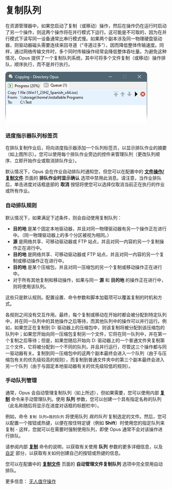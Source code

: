 # 复制队列

在资源管理器中，如果您启动了复制（或移动）操作，然后在操作仍在运行时启动了另一个操作，则这两个操作将在并行模式下运行。这可能是不可取的，因为在并行模式下读写同一设备通常比串行模式慢。如果两个副本涉及同一物理硬盘驱动器，则驱动器磁头需要连续来回寻道（“寻道过多”），因而降低整体传输速度。同样，通过网络传输文件时，多个同时传输操作经常会降低整体吞吐量。为避免这种情况，Opus 提供了一个复制队列系统，其中可将多个文件复制（或移动）操作排队，顺序执行，而不是并行执行。

![](/Manual/images/media/13/copy_queue.png)

### 进度指示器队列标签页

在排队复制作业后，将向进度指示器添加一个队列标签页，以显示排队作业的摘要（如上图所示）。您可以使用每个排队作业旁边的控件来管理队列（更改队列顺序、立即开始作业或取消排队作业）。

默认情况下，Opus 会在作业自动排队时通知您，但您可以在配置中的 **[文件操作/复制文件](/Manual/preferences/preferences_categories/file_operations/copying_files/README.zh.md)** 页面的 **排队作业时显示确认** 选项中禁用此消息。请注意，当作业排队后，单击进度对话框底部的 **取消** 按钮将使您可以选择仅取消当前正在执行的作业或所有作业。

### 自动排队规则

默认情况下，如果满足下述条件，则会自动使用复制队列：

- **目的地** 是某个固定本地驱动器，并且对同一物理驱动器有另一个操作正在进行中。（同一物理驱动器上的多个分区被视为相同。）
- **源** 是网络共享、可移动驱动器或 FTP 站点，并且对同一内容的另一个复制操作正在进行中。
- **目的地** 是网络共享、可移动驱动器或 FTP 站点，并且对同一内容的另一个复制或移动操作正在进行中。
- **目的地** 是某个压缩包，并且对同一压缩包的另一个复制或移动操作正在进行中。
- 对于所有其他复制和移动操作，如果与同一 **源** 和 **目的地** 的操作正在进行中，则将使用该队列。

这些只是默认规则。配置设置、命令参数和脚本加载项可以覆盖复制的时机和方式。

各规则之间没有交互作用。最终，每个复制或移动在开始时都会被分配到特定队列中，并在同一队列中的其他操作之后等待，而其他队列中的操作可以并行运行。例如，如果您正在复制到 D: 驱动器上的压缩包中，则该复制将被分配到该压缩包的队列中；如果您开始向同一压缩包复制另一个文件，它将在同一队列中，并在第一个复制之后等待；但是，如果您随后开始向 D: 驱动器上的一个普通文件夹复制第三个文件，它将被分配到一个不同的队列，并且并行运行，尽管这三个操作都与同一驱动器有关。复制到同一压缩包中的这两个副本最终会进入一个队列（由于与压缩包有关的优先级较高的规则），而复制到普通文件夹中的第三个副本最终会进入另一个队列（由于与固定本地驱动器有关的优先级较低的规则）。

### 手动队列管理

通常，Opus 会自动管理复制队列（如上所述），但如果需要，您可以使用内部 **[复制](/Manual/reference/command_reference/internal_commands/copy.zh.md)** 命令来手动管理队列。使用 **队列** 参数，您可以创建一个具有指定名称的队列（此名称随后将显示在进度对话框的标题栏中）。

例如，命令 `复制 队列=我的队列` 将使用队列 *我的队列* 复制选定的文件。然后，您可以配置一个按钮或热键，以便在按住特定键（例如 **Shift**）时使用您的指定队列来复制 - 这样，您就可以在需要时强制使用队列，即使 Opus 通常不会对该操作进行排队。

请参阅内部 **[复制](/Manual/reference/command_reference/internal_commands/copy.zh.md)** 命令的说明，以获取有关使用 **队列** 参数的更多详细信息，以及 [自定](/Manual/customize/README.zh.md) 部分，以获取有关如何创建自己的按钮或热键的信息。

您可以在配置中的 **[复制文件](/Manual/preferences/preferences_categories/file_operations/copying_files/README.zh.md)** 页面的 **自动管理文件复制队列** 选项中完全禁用自动排队。

更多信息： [无人值守操作](/Manual/file_operations/copying_moving_and_deleting_files/copy_queues/unattended_operation.zh.md)